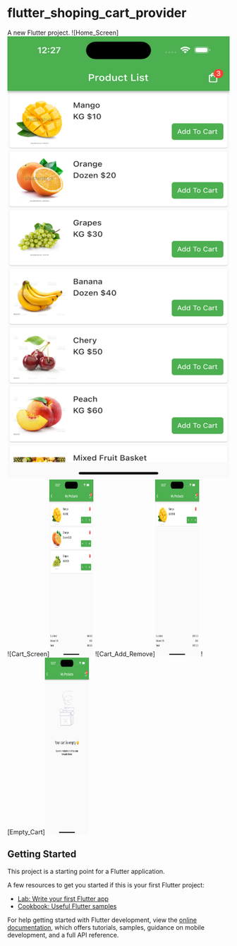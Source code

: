 # flutter_shoping_cart_provider

A new Flutter project.
![Home_Screen]<img src="assets/images/home_screen.png" width="10000" height="1000">
![Cart_Screen]<img src="assets/images/cart_screen.png" width="100" height="400">
![Cart_Add_Remove]<img src="assets/images/cart_add_remove.png" width="100" height="400">
![Empty_Cart]<img src="assets/images/empty_cart.png" width="100" height="400">


## Getting Started

This project is a starting point for a Flutter application.

A few resources to get you started if this is your first Flutter project:

- [Lab: Write your first Flutter app](https://docs.flutter.dev/get-started/codelab)
- [Cookbook: Useful Flutter samples](https://docs.flutter.dev/cookbook)

For help getting started with Flutter development, view the
[online documentation](https://docs.flutter.dev/), which offers tutorials,
samples, guidance on mobile development, and a full API reference.
